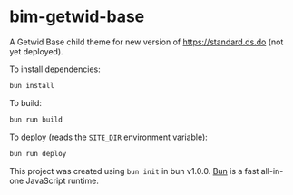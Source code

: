 # bim-getwid-base

A Getwid Base child theme for new version of https://standard.ds.do (not yet deployed).


To install dependencies:

```bash
bun install
```

To build:

```bash
bun run build
```

To deploy (reads the `SITE_DIR` environment variable):

```bash
bun run deploy
```

This project was created using `bun init` in bun v1.0.0. [Bun](https://bun.sh) is a fast all-in-one JavaScript runtime.
